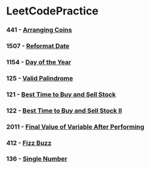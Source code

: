 # LeetCodePractice

### 441 - [Arranging Coins](https://github.com/alangprs/LeetCodePractice/blob/feat/441_arranging_coins/LeetCodePracticeTests/LeetCodePracticeTests.swift)

### 1507 - [Reformat Date](https://github.com/alangprs/LeetCodePractice/blob/feat/1507_reformat_date/LeetCodePracticeTests/LeetCodePracticeTests.swift)

### 1154 - [Day of the Year](https://github.com/alangprs/LeetCodePractice/blob/feat/1154_day_of_the_year/LeetCodePracticeTests/LeetCodePracticeTests.swift)

### 125 - [Valid Palindrome](https://github.com/alangprs/LeetCodePractice/blob/feat/125_valid_palindrome/LeetCodePracticeTests/LeetCodePracticeTests.swift)

### 121 - [Best Time to Buy and Sell Stock](https://github.com/alangprs/LeetCodePractice/blob/feat/121_best_time_to_buy_and_sell_stock/LeetCodePracticeTests/LeetCodePracticeTests.swift)

### 122 - [Best Time to Buy and Sell Stock II](https://github.com/alangprs/LeetCodePractice/blob/feat/122_Best_Time_to_Buy_and_Sell_StockII/LeetCodePracticeTests/LeetCodePracticeTests.swift)

### 2011 - [Final Value of Variable After Performing](https://github.com/alangprs/LeetCodePractice/blob/feat/2011_Final_Value_of_Variable_After_Performing-/LeetCodePracticeTests/LeetCodePracticeTests.swift)

### 412 - [Fizz Buzz](https://github.com/alangprs/LeetCodePractice/blob/feat/412_Fizz_Buzz/LeetCodePracticeTests/LeetCodePracticeTests.swift)

### 136 - [Single Number](https://github.com/alangprs/LeetCodePractice/blob/feat/136_Single_Number/LeetCodePracticeTests/LeetCodePracticeTests.swift)